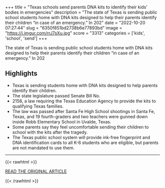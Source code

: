 +++
title = "Texas schools send parents DNA kits to identify their kids’ bodies in emergencies"
description = "The state of Texas is sending public school students home with DNA kits designed to help their parents identify their children “in case of an emergency.” In 202"
date = "2022-10-20 07:27:44"
slug = "6350f851bd2738b6e77893bd"
image = "https://i.imgur.com/rrJ7sXu.jpg"
score = "3313"
categories = ['kids', 'school', 'send']
+++

The state of Texas is sending public school students home with DNA kits designed to help their parents identify their children “in case of an emergency.” In 202

## Highlights

- Texas is sending students home with DNA kits designed to help parents identify their children.
- The state legislature passed Senate Bill No.
- 2158, a law requiring the Texas Education Agency to provide the kits to qualifying Texas families.
- The law was passed after Santa Fe High School shootings in Santa Fe, Texas, and 19 fourth-graders and two teachers were gunned down inside Robb Elementary School in Uvalde, Texas.
- Some parents say they feel uncomfortable sending their children to school with the kits after the tragedy.
- The Texas public school system will provide ink-free fingerprint and DNA identification cards to all K-6 students who are eligible, but parents are not mandated to use them.

---

{{< rawhtml >}}
  <p class="article-category">
    <a target="_blank" href="https://www.nbcnews.com/news/us-news/texas-schools-send-parents-dna-kits-identify-kids-bodies-emergencies-rcna52887?cid=sm_npd_nn_tw_ma">READ THE ORIGINAL ARTICLE</a>
  </p>
{{< /rawhtml >}}
